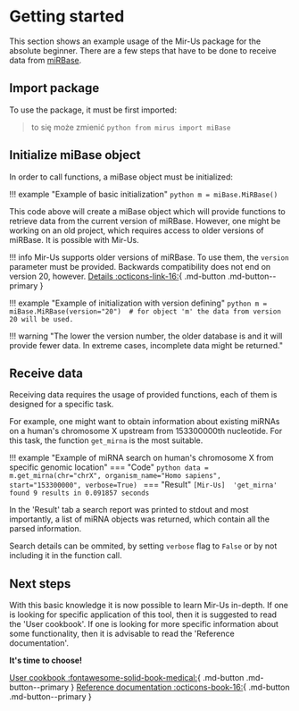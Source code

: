 # Getting started
This section shows an example usage of the Mir-Us package for the absolute beginner. There are a few steps that have to be done to receive data from [miRBase](https://www.mirbase.org/).

## Import package
To use the package, it must be first imported:
> to się może zmienić
    ```python
    from mirus import miBase
    ```
## Initialize miBase object
In order to call functions, a miBase object must be initialized:

!!! example "Example of basic initialization"
    ```python
    m = miBase.MiRBase()
    ```

This code above will create a miBase object which will provide functions to retrieve data from the current version of miRBase. However, one might be working on an old project, which requires access to older versions of miRBase. It is possible with Mir-Us.

!!! info
    Mir-Us supports older versions of miRBase. To use them, the `version` parameter must be provided. Backwards compatibility does not end on version 20, however. [Details :octicons-link-16:](versions.md){ .md-button .md-button--primary }

!!! example "Example of initialization with version defining"
    ```python
    m = miBase.MiRBase(version="20")  # for object 'm' the data from version 20 will be used.
    ```

!!! warning "The lower the version number, the older database is and it will provide fewer data. In extreme cases, incomplete data might be returned."

## Receive data
Receiving data requires the usage of provided functions, each of them is designed for a specific task.

For example, one might want to obtain information about existing miRNAs on a human's chromosome X upstream from 153300000th nucleotide. For this task, the function `get_mirna` is the most suitable.

!!! example "Example of miRNA search on human's chromosome X from specific genomic location"
    === "Code"
        ```python
        data = m.get_mirna(chr="chrX", organism_name="Homo sapiens", start="153300000", verbose=True)
        ```
    === "Result"
        ```
        [Mir-Us]  'get_mirna' found 9 results in 0.091857 seconds
        ```

In the 'Result' tab a search report was printed to stdout and most importantly, a list of miRNA objects was returned, which contain all the parsed information.


Search details can be ommited, by setting `verbose` flag to `False` or by not including it in the function call.

## Next steps
With this basic knowledge it is now possible to learn Mir-Us in-depth. If one is looking for specific application of this tool, then it is suggested to read the 'User cookbook'. If one is looking for more specific information about some functionality, then it is advisable to read the 'Reference documentation'.

**It's time to choose!**

[User cookbook :fontawesome-solid-book-medical:](cookbook.md){ .md-button .md-button--primary }   [Reference documentation :octicons-book-16:](miObject.md){ .md-button .md-button--primary }